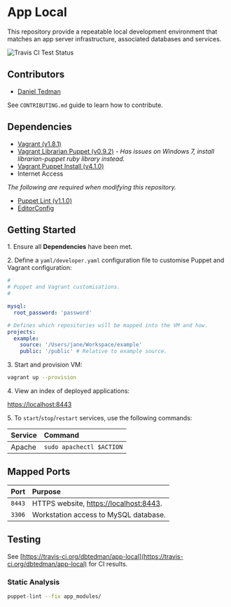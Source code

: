 
# App Local

This repository provide a repeatable local development environment that matches an app server infrastructure, associated databases and services.

![Travis CI Test Status](https://travis-ci.org/dbtedman/app-local.svg)

## Contributors

* [Daniel Tedman](http://danieltedman.com)

See `CONTRIBUTING.md` guide to learn how to contribute.

## Dependencies

* [Vagrant (v1.8.1)](https://www.vagrantup.com)
* [Vagrant Librarian Puppet (v0.9.2)](https://github.com/mhahn/vagrant-librarian-puppet) - *Has issues on Windows 7, install librarian-puppet ruby library instead.*
* [Vagrant Puppet Install (v4.1.0)](https://github.com/petems/vagrant-puppet-install)
* Internet Access

*The following are required when modifying this repository.*

* [Puppet Lint (v1.1.0)](http://puppet-lint.com/)
* [EditorConfig](http://editorconfig.org/)

## Getting Started

1\. Ensure all **Dependencies** have been met.

2\. Define a `yaml/developer.yaml` configuration file to customise Puppet and Vagrant configuration:

```yaml
#
# Puppet and Vagrant customisations.
#

mysql:
  root_password: 'password'

# Defines which repositories will be mapped into the VM and how.
projects:
  example:
    source: '/Users/jane/Workspace/example'
    public: '/public' # Relative to example source.
```

3\. Start and provision VM:

```bash
vagrant up --provision
```

4\. View an index of deployed applications:

[https://localhost:8443](https://localhost:8443)

5\. To `start`/`stop`/`restart` services, use the following commands:

| Service | Command |
|:---|:---|
| Apache | `sudo apachectl $ACTION` |

## Mapped Ports

| Port | Purpose |
|:---|:---|
| `8443` | HTTPS website, [https://localhost:8443](https://localhost:8443). |
| `3306` | Workstation access to MySQL database. |

## Testing

See [https://travis-ci.org/dbtedman/app-local](https://travis-ci.org/dbtedman/app-local) for CI results.

### Static Analysis

```bash
puppet-lint --fix app_modules/
```
